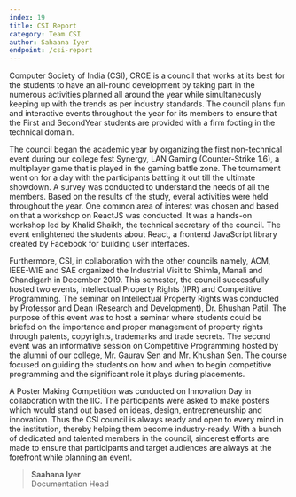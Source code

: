 ```yaml
---
index: 19
title: CSI Report
category: Team CSI
author: Sahaana Iyer
endpoint: /csi-report
---
```


Computer Society of India (CSI), CRCE is a council that works at its best for the students to have an all-round development by taking part in the numerous activities planned all around the year while simultaneously keeping up with the trends as per industry standards. The council plans fun and interactive events throughout the year for its members to ensure that the First and SecondYear students are provided with a firm footing in the technical domain.

The council began the academic year by organizing the first non-technical event during our college fest Synergy, LAN Gaming (Counter-Strike 1.6), a multiplayer game that is played in the gaming battle zone. The tournament went on for a day with the participants battling it out till the ultimate showdown. A survey was conducted to understand the needs of all the members. Based on the results of the study, everal activities were held throughout the year. One common area of interest was chosen and based on that a workshop on ReactJS was conducted. It was a hands-on workshop led by Khalid Shaikh, the technical secretary of the council. The event enlightened the students about React, a frontend JavaScript library created by Facebook for building user interfaces.

Furthermore, CSI, in collaboration with the other councils namely, ACM, IEEE-WIE and SAE organized the Industrial Visit to Shimla, Manali and Chandigarh in December 2019. This semester, the council successfully hosted two events, Intellectual Property Rights (IPR) and Competitive Programming. The seminar on Intellectual Property Rights was conducted by Professor and Dean (Research and Development), Dr. Bhushan Patil. The purpose of this event was to host a seminar where students could be briefed on the importance and proper management of property rights through patents, copyrights, trademarks and trade secrets. The second event was an informative session on Competitive Programming hosted by the alumni of our college, Mr. Gaurav Sen and Mr. Khushan Sen. The course focused on guiding the students on how and when to begin competitive programming and the significant role it plays during placements.

A Poster Making Competition was conducted on Innovation Day in collaboration with the IIC. The participants were asked to make posters which would stand out based on ideas, design, entrepreneurship and innovation. Thus the CSI council is always ready and open to every mind in the institution, thereby helping them become industry-ready. With a bunch of dedicated and talented members in the council, sincerest efforts are made to ensure that participants and target audiences are always at the forefront while planning an event.

> **Saahana Iyer**<br>
> Documentation Head
